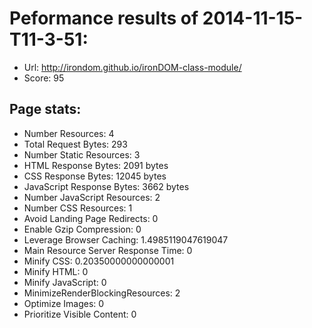 # Peformance results of 2014-11-15-T11-3-51: 
 
- Url: http://irondom.github.io/ironDOM-class-module/
- Score: 95

## Page stats: 
- Number Resources: 4
- Total Request Bytes: 293
- Number Static Resources: 3
- HTML Response Bytes: 2091 bytes 
- CSS Response Bytes: 12045 bytes 
- JavaScript Response Bytes: 3662 bytes 
- Number JavaScript Resources: 2
- Number CSS Resources: 1
- Avoid Landing Page Redirects: 0
- Enable Gzip Compression: 0
- Leverage Browser Caching: 1.4985119047619047
- Main Resource Server Response Time: 0
- Minify CSS: 0.20350000000000001
- Minify HTML: 0
- Minify JavaScript: 0
- MinimizeRenderBlockingResources: 2
- Optimize Images: 0
- Prioritize Visible Content: 0
